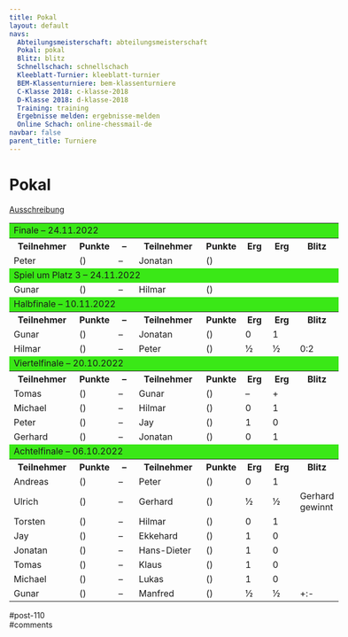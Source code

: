 ```yaml
---
title: Pokal 
layout: default
navs:
  Abteilungsmeisterschaft: abteilungsmeisterschaft
  Pokal: pokal
  Blitz: blitz
  Schnellschach: schnellschach
  Kleeblatt-Turnier: kleeblatt-turnier
  BEM-Klassenturniere: bem-klassenturniere
  C-Klasse 2018: c-klasse-2018
  D-Klasse 2018: d-klasse-2018
  Training: training
  Ergebnisse melden: ergebnisse-melden
  Online Schach: online-chessmail-de
navbar: false
parent_title: Turniere
---
```

<div class="post-110 page type-page status-publish hentry" id="post-110">
<h1 class="entry-title">Pokal</h1>
<div class="entry-content">
<p><a href="https://www.narva-schach.de/wordpress/wp-content/uploads/2022/08/Pokal-2022.pdf">Ausschreibung</a></p>
<table style="width: 118%;">
<tbody>
<tr>
<td colspan="8" style="width: 99.8681%; background-color: #3ae817;">Finale – 24.11.2022</td>
</tr>
<tr>
<th style="width: 20.9763%;">Teilnehmer</th>
<th style="width: 11.6095%;">Punkte</th>
<th style="width: 7.12401%;">–</th>
<th style="width: 21.2401%;">Teilnehmer</th>
<th style="width: 11.6095%;">Punkte</th>
<th style="width: 8.83905%;">Erg</th>
<th style="width: 8.83905%;">Erg</th>
<th style="width: 9.63061%;">Blitz</th>
</tr>
<tr>
<td style="width: 20.9763%;">Peter</td>
<td style="width: 11.6095%;">()</td>
<td style="width: 7.12401%;">–</td>
<td style="width: 21.2401%;">Jonatan</td>
<td style="width: 11.6095%;">()</td>
<td style="width: 8.83905%;"></td>
<td style="width: 8.83905%;"></td>
</tr>
<tr>
<td colspan="8" style="background-color: #3ae817; width: 99.8681%;">Spiel um Platz 3 – 24.11.2022</td>
</tr>
<tr>
<td style="width: 20.9763%;">Gunar</td>
<td style="width: 11.6095%;">()</td>
<td style="width: 7.12401%;">–</td>
<td style="width: 21.2401%;">Hilmar</td>
<td style="width: 11.6095%;">()</td>
<td style="width: 8.83905%;"></td>
<td style="width: 8.83905%;"></td>
</tr>
<tr>
<td colspan="8" style="width: 99.8681%; background-color: #3ae817;">Halbfinale – 10.11.2022</td>
</tr>
<tr>
<th style="width: 20.9763%;">Teilnehmer</th>
<th style="width: 11.6095%;">Punkte</th>
<th style="width: 7.12401%;">–</th>
<th style="width: 21.2401%;">Teilnehmer</th>
<th style="width: 11.6095%;">Punkte</th>
<th style="width: 8.83905%;">Erg</th>
<th style="width: 8.83905%;">Erg</th>
<th style="width: 9.63061%;">Blitz</th>
</tr>
<tr>
<td style="width: 20.9763%;">Gunar</td>
<td style="width: 11.6095%;">()</td>
<td style="width: 7.12401%;">–</td>
<td style="width: 21.2401%;">Jonatan</td>
<td style="width: 11.6095%;">()</td>
<td style="width: 8.83905%;">0</td>
<td style="width: 8.83905%;">1</td>
</tr>
<tr>
<td style="width: 20.9763%;">Hilmar</td>
<td style="width: 11.6095%;">()</td>
<td style="width: 7.12401%;">–</td>
<td style="width: 21.2401%;">Peter</td>
<td style="width: 11.6095%;">()</td>
<td style="width: 8.83905%;">½</td>
<td style="width: 8.83905%;">½</td>
<td>0:2</td>
</tr>
<tr>
<td colspan="8" style="width: 99.8681%; background-color: #3ae817;">Viertelfinale – 20.10.2022</td>
</tr>
<tr>
<th style="width: 20.9763%;">Teilnehmer</th>
<th style="width: 11.6095%;">Punkte</th>
<th style="width: 7.12401%;">–</th>
<th style="width: 21.2401%;">Teilnehmer</th>
<th style="width: 11.6095%;">Punkte</th>
<th style="width: 8.83905%;">Erg</th>
<th style="width: 8.83905%;">Erg</th>
<th style="width: 9.63061%;">Blitz</th>
</tr>
<tr>
<td style="width: 20.9763%;">Tomas</td>
<td style="width: 11.6095%;">()</td>
<td style="width: 7.12401%;">–</td>
<td nowrap="nowrap" style="width: 21.2401%;">Gunar</td>
<td style="width: 11.6095%;">()</td>
<td style="width: 8.83905%;">–</td>
<td style="width: 8.83905%;">+</td>
</tr>
<tr>
<td style="width: 20.9763%;">Michael</td>
<td style="width: 11.6095%;">()</td>
<td style="width: 7.12401%;">–</td>
<td style="width: 21.2401%;">Hilmar</td>
<td style="width: 11.6095%;">()</td>
<td style="width: 8.83905%;">0</td>
<td style="width: 8.83905%;">1</td>
</tr>
<tr>
<td style="width: 20.9763%;">Peter</td>
<td style="width: 11.6095%;">()</td>
<td style="width: 7.12401%;">–</td>
<td style="width: 21.2401%;">Jay</td>
<td style="width: 11.6095%;">()</td>
<td style="width: 8.83905%;">1</td>
<td style="width: 8.83905%;">0</td>
</tr>
<tr>
<td nowrap="nowrap" style="width: 20.9763%;">Gerhard</td>
<td style="width: 11.6095%;">()</td>
<td style="width: 7.12401%;">–</td>
<td style="width: 21.2401%;">Jonatan</td>
<td style="width: 11.6095%;">()</td>
<td style="width: 8.83905%;">0</td>
<td style="width: 8.83905%;">1</td>
</tr>
<tr>
<td colspan="8" style="width: 99.8681%; background-color: #3ae817;">Achtelfinale – 06.10.2022</td>
</tr>
<tr>
<th style="width: 20.9763%;">Teilnehmer</th>
<th style="width: 11.6095%;">Punkte</th>
<th style="width: 7.12401%;">–</th>
<th style="width: 21.2401%;">Teilnehmer</th>
<th style="width: 11.6095%;">Punkte</th>
<th style="width: 8.83905%;">Erg</th>
<th style="width: 8.83905%;">Erg</th>
<th style="width: 9.63061%;">Blitz</th>
</tr>
<tr>
<td style="width: 20.9763%;">Andreas</td>
<td style="width: 11.6095%;">()</td>
<td style="width: 7.12401%;">–</td>
<td style="width: 21.2401%;">Peter</td>
<td style="width: 11.6095%;">()</td>
<td style="width: 8.83905%;">0</td>
<td style="width: 8.83905%;">1</td>
</tr>
<tr>
<td style="width: 20.9763%;">Ulrich</td>
<td style="width: 11.6095%;">()</td>
<td style="width: 7.12401%;">–</td>
<td style="width: 21.2401%;">Gerhard</td>
<td style="width: 11.6095%;">()</td>
<td style="width: 8.83905%;">½</td>
<td style="width: 8.83905%;">½</td>
<td>Gerhard gewinnt</td>
</tr>
<tr>
<td style="width: 20.9763%;">Torsten</td>
<td style="width: 11.6095%;">()</td>
<td style="width: 7.12401%;">–</td>
<td style="width: 21.2401%;">Hilmar</td>
<td style="width: 11.6095%;">()</td>
<td style="width: 8.83905%;">0</td>
<td style="width: 8.83905%;">1</td>
</tr>
<tr>
<td style="width: 20.9763%;">Jay</td>
<td style="width: 11.6095%;">()</td>
<td style="width: 7.12401%;">–</td>
<td style="width: 21.2401%;">Ekkehard</td>
<td style="width: 11.6095%;">()</td>
<td style="width: 8.83905%;">1</td>
<td style="width: 8.83905%;">0</td>
</tr>
<tr>
<td style="width: 20.9763%;">Jonatan</td>
<td style="width: 11.6095%;">()</td>
<td style="width: 7.12401%;">–</td>
<td nowrap="nowrap" style="width: 21.2401%;">Hans-Dieter</td>
<td style="width: 11.6095%;">()</td>
<td style="width: 8.83905%;">1</td>
<td style="width: 8.83905%;">0</td>
</tr>
<tr>
<td style="width: 20.9763%;">Tomas</td>
<td style="width: 11.6095%;">()</td>
<td style="width: 7.12401%;">–</td>
<td style="width: 21.2401%;">Klaus</td>
<td style="width: 11.6095%;">()</td>
<td style="width: 8.83905%;">1</td>
<td style="width: 8.83905%;">0</td>
</tr>
<tr>
<td style="width: 20.9763%;">Michael</td>
<td style="width: 11.6095%;">()</td>
<td style="width: 7.12401%;">–</td>
<td style="width: 21.2401%;">Lukas</td>
<td style="width: 11.6095%;">()</td>
<td style="width: 8.83905%;">1</td>
<td style="width: 8.83905%;">0</td>
</tr>
<tr>
<td style="width: 20.9763%;">Gunar</td>
<td style="width: 11.6095%;">()</td>
<td style="width: 7.12401%;">–</td>
<td style="width: 21.2401%;">Manfred</td>
<td style="width: 11.6095%;">()</td>
<td style="width: 8.83905%;">½</td>
<td style="width: 8.83905%;">½</td>
<td>+:-</td>
</tr>
</tbody>
</table>
</div><!-- .entry-content -->
</div> #post-110 
<div id="comments">
</div> #comments 
